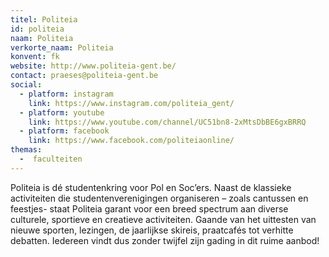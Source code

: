 ```yaml
---
titel: Politeia
id: politeia
naam: Politeia
verkorte_naam: Politeia
konvent: fk
website: http://www.politeia-gent.be/
contact: praeses@politeia-gent.be
social:
  - platform: instagram
    link: https://www.instagram.com/politeia_gent/
  - platform: youtube
    link: https://www.youtube.com/channel/UC51bn8-2xMtsDbBE6gxBRRQ
  - platform: facebook
    link: https://www.facebook.com/politeiaonline/
themas:
  -  faculteiten
---
```

Politeia is dé studentenkring voor Pol en Soc’ers. Naast de klassieke activiteiten die studentenverenigingen organiseren – zoals cantussen en feestjes- staat Politeia garant voor een breed spectrum aan diverse culturele, sportieve en creatieve activiteiten. Gaande van het uittesten van nieuwe sporten, lezingen, de jaarlijkse skireis, praatcafés tot verhitte debatten. Iedereen vindt dus zonder twijfel zijn gading in dit ruime aanbod!

